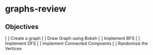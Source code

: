 # graphs-review

## Objectives

[ ] Create a graph
[ ] Draw Graph using Bokeh
[ ] Implement BFS
[ ] Implement DFS
[ ] Implement Connected Compoents
[ ] Randomize the Vertices
